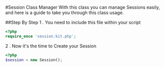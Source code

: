 #Session Class Manager
With this class you can manage Sessions easily, and here is a guide to take you through this class usage.

##Step By Step
1 . You need to include this file within your script
```php
<?php
require_once 'session.kit.php';
```
2 . Now it's the time to Create your Session
```php
<?php 
$session = new Session();
```
